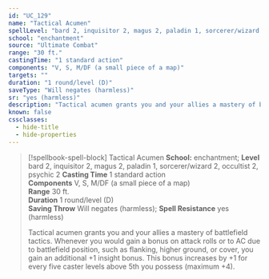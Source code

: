 ```yaml
---
id: "UC_129"
name: "Tactical Acumen"
spellLevel: "bard 2, inquisitor 2, magus 2, paladin 1, sorcerer/wizard 2, occultist 2, psychic 2"
school: "enchantment"
source: "Ultimate Combat"
range: "30 ft."
castingTime: "1 standard action"
components: "V, S, M/DF (a small piece of a map)"
targets: ""
duration: "1 round/level (D)"
saveType: "Will negates (harmless)"
sr: "yes (harmless)"
description: "Tactical acumen grants you and your allies a mastery of battlefield tactics. Whenever you would gain a bonus on attack rolls or to AC due to battlefield position, such as flanking, higher ground, or cover, you gain an additional +1 insight bonus. This bonus increases by +1 for every five caster levels above 5th you possess (maximum +4)."
known: false
cssclasses:
  - hide-title
  - hide-properties
---
```


> [!spellbook-spell-block] Tactical Acumen
> **School:** enchantment; **Level** bard 2, inquisitor 2, magus 2, paladin 1, sorcerer/wizard 2, occultist 2, psychic 2
> **Casting Time** 1 standard action  
> **Components** V, S, M/DF (a small piece of a map)  
> **Range** 30 ft.  
> **Duration** 1 round/level (D)  
> **Saving Throw** Will negates (harmless); **Spell Resistance** yes (harmless)
> 
> Tactical acumen grants you and your allies a mastery of battlefield tactics. Whenever you would gain a bonus on attack rolls or to AC due to battlefield position, such as flanking, higher ground, or cover, you gain an additional +1 insight bonus. This bonus increases by +1 for every five caster levels above 5th you possess (maximum +4).